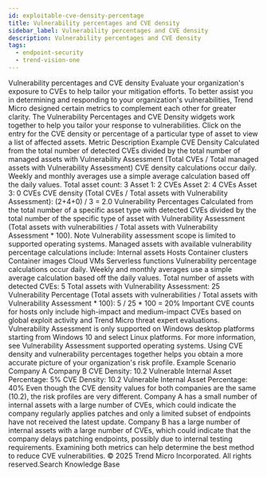 ```yaml
---
id: exploitable-cve-density-percentage
title: Vulnerability percentages and CVE density
sidebar_label: Vulnerability percentages and CVE density
description: Vulnerability percentages and CVE density
tags:
  - endpoint-security
  - trend-vision-one
---
```


 Vulnerability percentages and CVE density Evaluate your organization's exposure to CVEs to help tailor your mitigation efforts. To better assist you in determining and responding to your organization's vulnerabilities, Trend Micro designed certain metrics to complement each other for greater clarity. The Vulnerability Percentages and CVE Density widgets work together to help you tailor your response to vulnerabilities. Click on the entry for the CVE density or percentage of a particular type of asset to view a list of affected assets. Metric Description Example CVE Density Calculated from the total number of detected CVEs divided by the total number of managed assets with Vulnerability Assessment (Total CVEs / Total managed assets with Vulnerability Assessment) CVE density calculations occur daily. Weekly and monthly averages use a simple average calculation based off the daily values. Total asset count: 3 Asset 1: 2 CVEs Asset 2: 4 CVEs Asset 3: 0 CVEs CVE density (Total CVEs / Total assets with Vulnerability Assessment): (2+4+0) / 3 = 2.0 Vulnerability Percentages Calculated from the total number of a specific asset type with detected CVEs divided by the total number of the specific type of asset with Vulnerability Assessment (Total assets with vulnerabilities / Total assets with Vulnerability Assessment * 100). Note Vulnerability assessment scope is limited to supported operating systems. Managed assets with available vulnerability percentage calculations include: Internal assets Hosts Container clusters Container images Cloud VMs Serverless functions Vulnerability percentage calculations occur daily. Weekly and monthly averages use a simple average calculation based off the daily values. Total number of assets with detected CVEs: 5 Total assets with Vulnerability Assessment: 25 Vulnerability Percentage (Total assets with vulnerabilities / Total assets with Vulnerability Assessment * 100): 5 / 25 * 100 = 20% Important CVE counts for hosts only include high-impact and medium-impact CVEs based on global exploit activity and Trend Micro threat expert evaluations. Vulnerability Assessment is only supported on Windows desktop platforms starting from Windows 10 and select Linux platforms. For more information, see Vulnerability Assessment supported operating systems. Using CVE density and vulnerability percentages together helps you obtain a more accurate picture of your organization's risk profile. Example Scenario Company A Company B CVE Density: 10.2 Vulnerable Internal Asset Percentage: 5% CVE Density: 10.2 Vulnerable Internal Asset Percentage: 40% Even though the CVE density values for both companies are the same (10.2), the risk profiles are very different. Company A has a small number of internal assets with a large number of CVEs, which could indicate the company regularly applies patches and only a limited subset of endpoints have not received the latest update. Company B has a large number of internal assets with a large number of CVEs, which could indicate that the company delays patching endpoints, possibly due to internal testing requirements. Examining both metrics can help determine the best method to reduce CVE vulnerabilities. © 2025 Trend Micro Incorporated. All rights reserved.Search Knowledge Base